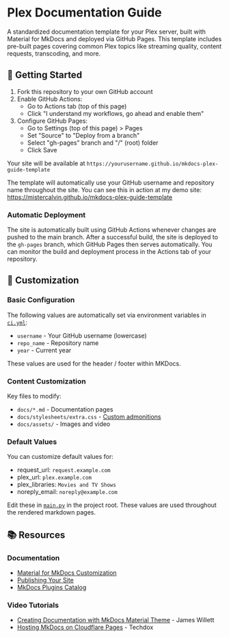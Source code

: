 # Plex Documentation Guide

A standardized documentation template for your Plex server, built with Material for MkDocs and deployed via GitHub Pages. This template includes pre-built pages covering common Plex topics like streaming quality, content requests, transcoding, and more.

## 🚀 Getting Started

1. Fork this repository to your own GitHub account
2. Enable GitHub Actions:
   - Go to Actions tab (top of this page)
   - Click "I understand my workflows, go ahead and enable them"
3. Configure GitHub Pages:
   - Go to Settings (top of this page) > Pages
   - Set "Source" to "Deploy from a branch"
   - Select "gh-pages" branch and "/" (root) folder
   - Click Save

Your site will be available at `https://yourusername.github.io/mkdocs-plex-guide-template`

The template will automatically use your GitHub username and repository name throughout the site. You can see this in action at my demo site: https://mistercalvin.github.io/mkdocs-plex-guide-template

### Automatic Deployment
The site is automatically built using GitHub Actions whenever changes are pushed to the main branch. After a successful build, the site is deployed to the `gh-pages` branch, which GitHub Pages then serves automatically. You can monitor the build and deployment process in the Actions tab of your repository.

## 📝 Customization

### Basic Configuration
The following values are automatically set via environment variables in [`ci.yml`](.github/workflows/ci.yml):
- `username` - Your GitHub username (lowercase)
- `repo_name` - Repository name
- `year` - Current year

These values are used for the header / footer within MKDocs.

### Content Customization
Key files to modify:
- `docs/*.md` - Documentation pages
- `docs/stylesheets/extra.css` - [Custom admonitions](https://squidfunk.github.io/mkdocs-material/reference/admonitions/#custom-admonitions)
- `docs/assets/` - Images and video

### Default Values
You can customize default values for:
- request_url: `request.example.com`
- plex_url: `plex.example.com`
- plex_libraries: `Movies and TV Shows`
- noreply_email: `noreply@example.com`

Edit these in [`main.py`](main.py) in the project root. These values are used throughout the rendered markdown pages.

## 📚 Resources

### Documentation
- [Material for MkDocs Customization](https://squidfunk.github.io/mkdocs-material/customization/)
- [Publishing Your Site](https://squidfunk.github.io/mkdocs-material/publishing-your-site/#github-pages)
- [MkDocs Plugins Catalog](https://github.com/mkdocs/catalog)

### Video Tutorials
- [Creating Documentation with MkDocs Material Theme](https://www.youtube.com/watch?v=Q-YA_dA8C20) - James Willett
- [Hosting MkDocs on Cloudflare Pages](https://www.youtube.com/watch?v=7-HhLascLuM) - Techdox
